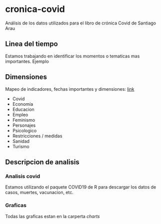# cronica-covid
Análisis de los datos utilizados para el libro de crónica Covid de Santiago Arau



## Linea del tiempo

Estamos trabajando en identificar los momentos o tematicas mas importantes. Ejemplo





## Dimensiones

Mapeo de indicadores, fechas importantes y dimensiones: [link](https://docs.google.com/spreadsheets/d/17wUL_W6f2MaFNmK6gPMNv3j2ZAl37Vfy-LHVGmm5kJ8/edit?usp=sharing)


* Covid
* Economía
* Educacion
* Empleo
* Feminismo
* Personajes
* Psicologico
* Restricciones / medidas
* Sanidad
* Turismo


## Descripcion de analisis

### Analisis covid

Estamos utilizando el paquete COVID19 de R para descargar los datos de casos, muertes, vacunacion, etc. 


### Graficas

Todas las graficas estan en la carperta *charts*